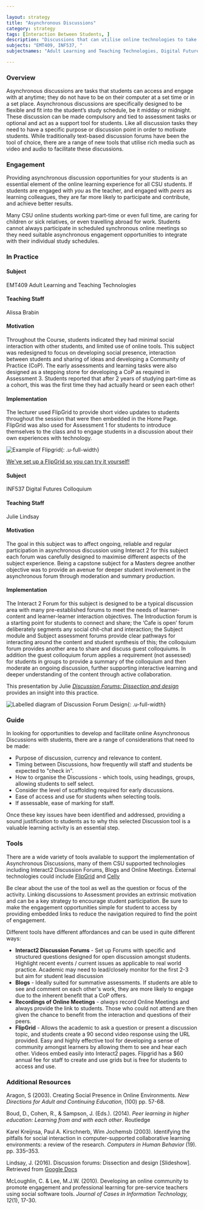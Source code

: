 ```yaml
---

layout: strategy
title: "Asynchronous Discussions"
category: strategy
tags: [Interaction Between Students, ]
description: "Discussions that can utilise online technologies to take place without student having to be present at the same time. "
subjects: "EMT409, INF537, "
subjectnames: "Adult Learning and Teaching Technologies, Digital Futures Colloquium, "

---
```


### Overview

Asynchronous discussions are tasks that students can access and engage with at anytime; they do not have to be on their computer at a set time or in a set place. Asynchronous discussions are specifically designed to be flexible and fit into the student’s study schedule, be it midday or midnight. These discussion can be made compulsory and tied to assessment tasks or optional and act as a support tool for students. Like all discussion tasks they need to have a specific purpose or discussion point in order to motivate students. While traditionally text-based discussion forums have been the tool of choice, there are a range of new tools that utilise rich media such as video and audio to facilitate these discussions.

### Engagement

Providing asynchronous discussion opportunities for your students is an essential element of the online learning experience for all CSU students. If students are engaged with *you* as the teacher, and engaged with *peers* as learning colleagues, they are far more likely to participate and contribute, and achieve better results.

Many CSU online students working part-time or even full time, are caring for children or sick relatives, or even travelling abroad for work. Students cannot always participate in scheduled synchronous online meetings so they need suitable asynchronous engagement opportunities to integrate with their individual study schedules.

### In Practice
<div class="u-release practice" >

<div class="practice-item">
<div class="practice-content" markdown="1">

#### Subject

EMT409 Adult Learning and Teaching Technologies

#### Teaching Staff

Alissa Brabin

#### Motivation

Throughout the Course, students indicated they had minimal social interaction with other students, and limited use of online tools. This subject was redesigned to focus on developing social presence, interaction between students and sharing of ideas and developing a Community of Practice (CoP). The early assessments and learning tasks were also designed as a stepping stone for developing a CoP as required in Assessment 3. Students reported that after 2 years of studying part-time as a cohort, this was the first time they had actually heard or seen each other!

#### Implementation

The lecturer used FlipGrid to provide short video updates to students throughout the session that were then embedded in the Home Page. FlipGrid was also used for Assessment 1 for students to introduce themselves to the class and to engage students in a discussion about their own experiences with technology.

![Example of Flipgrid](../images/practices/Asynchronous-Discussions-EMT409.jpg){: .u-full-width}

[We've set up a FlipGrid so you can try it yourself!](http://flipgrid.com/271f9f)

</div>
</div>

<div class="practice-item">
<div class="practice-content" markdown="1">

#### Subject

INF537 Digital Futures Colloquium

#### Teaching Staff

Julie Lindsay

#### Motivation

The goal in this subject was to affect ongoing, reliable and regular participation in asynchronous discussion using Interact 2 for this subject each forum was carefully designed to maximise different aspects of the subject experience. Being a capstone subject for a Masters degree another objective was to provide an avenue for deeper student involvement in the asynchronous forum through moderation and summary production.

#### Implementation

The Interact 2 Forum for this subject is designed to be a typical discussion area with many pre-established forums to meet the needs of learner-content and learner-learner interaction objectives. The Introduction forum is a starting point for students to connect and share; the ‘Cafe is open’ forum deliberately segments any social chit-chat and interaction; the Subject module and Subject assessment forums provide clear pathways for interacting around the content and student synthesis of this; the colloquium forum provides another area to share and discuss guest colloquiums. In addition the guest colloquium forum applies a requirement (not assessed) for students in groups to provide a summary of the colloquium and then moderate an ongoing discussion, further supporting interactive learning and deeper understanding of the content through active collaboration.

This presentation by Julie *[Discussion Forums: Dissection and design](https://docs.google.com/presentation/d/13gdFkfMJfmSbdRmiTYBQsTDspgFdE71OJ5sqI2Gl3LI/pub?start=false&loop=false&delayms=3000)* provides an insight into this practice.

![Labelled diagram of Discussion Forum Design](../images/practices/Asynchronous-Discussion-ETL523.png){: .u-full-width}
</div>
</div>
</div>

### Guide

In looking for opportunities to develop and facilitate online Asynchronous Discussions with students, there are a range of considerations that need to be made:

* Purpose of discussion, currency and relevance to content.
* Timing between Discussions, how frequently will staff and students be expected to "check in".
* How to organise the Discussions - which tools, using headings, groups, allowing students to self select.
* Consider the level of scaffolding required for early discussions.
* Ease of access and use for students when selecting tools.
* If assessable, ease of marking for staff.

Once these key issues have been identified and addressed, providing a sound justification to students as to why this selected Discussion tool is a valuable learning activity is an essential step.

### Tools

There are a wide variety of tools available to support the implementation of Asynchronous Discussions, many of them CSU supported technologies including Interact2 Discussion Forums, Blogs and Online Meetings. External technologies could include [FlipGrid](http://www.flipgrid.com) and [Celly](https://cel.ly/)

Be clear about the use of the tool as well as the question or focus of the activity. Linking discussions to Assessment provides an extrinsic motivation and can be a key strategy to encourage student participation. Be sure to make the engagement opportunities simple for student to access by providing embedded links to reduce the navigation required to find the point of engagement.

Different tools have different affordances and can be used in quite different ways:

* **Interact2 Discussion Forums** - Set up Forums with specific and structured questions designed for open discussion amongst students. Highlight recent events / current issues as applicable to real world practice. Academic may need to lead/closely monitor for the first 2-3 but aim for student lead discussion
* **Blogs** - Ideally suited for summative assessments. If students are able to see and comment on each other's work, they are more likely to engage due to the inherent benefit that a CoP offers.
* **Recordings of Online Meetings** - *always* record Online Meetings and always provide the link to students. Those who could not attend are then given the chance to benefit from the interaction and questions of their peers.
* **FlipGrid** - Allows the academic to ask a question or present a discussion topic, and students create a 90 second video response using the URL provided. Easy and highly effective tool for developing a sense of community amongst learners by allowing them to see and hear each other. Videos embed easily into Interact2 pages. Flipgrid has a $60 annual fee for staff to create and use grids but is free for students to access and use.

### Additional Resources

<div class="apa-ref" markdown="1">

Aragon, S (2003). Creating Social Presence in Online Environments. *New Directions for Adult and Continuing Education*, (100) pp. 57-68.

Boud, D., Cohen, R., & Sampson, J. (Eds.). (2014). *Peer learning in higher education: Learning from and with each other*. Routledge

Karel Kreijnsa, Paul A. Kirschnerb, Wim Jochemsb (2003). Identifying the pitfalls for social interaction in computer-supported collaborative learning environments: a review of the research. *Computers in Human Behavior* (19). pp. 335–353.

Lindsay, J. (2016). Discussion forums: Dissection and design [Slideshow]. Retrieved from [Google Docs](https://docs.google.com/presentation/d/13gdFkfMJfmSbdRmiTYBQsTDspgFdE71OJ5sqI2Gl3LI/pub?start=false&loop=false&delayms=3000)

McLoughlin, C. & Lee, M.J.W. (2010). Developing an online community to promote engagement and professional learning for pre-service teachers using social software tools. *Journal of Cases in Information Technology, 12*(1), 17-30.

</div>
